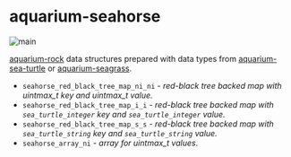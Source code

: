 # aquarium-seahorse

![main](https://github.com/pretore/aquarium-seahorse/actions/workflows/cmake.yml/badge.svg?branch=main)

[aquarium-rock](https://github.com/pretore/aquarium-rock) data structures 
prepared with data types from 
[aquarium-sea-turtle](https://github.com/pretore/aquarium-sea-turtle) or 
[aquarium-seagrass](https://github.com/pretore/aquarium-seagrass).

- ``seahorse_red_black_tree_map_ni_ni`` - _red-black tree backed map with 
  uintmax_t key and uintmax_t value._
- ``seahorse_red_black_tree_map_i_i`` - _red-black tree backed map with 
  ``sea_turtle_integer`` key and ``sea_turtle_integer`` value._
- ``seahorse_red_black_tree_map_s_s`` - _red-black tree backed map with 
  ``sea_turtle_string`` key and ``sea_turtle_string`` value._
- ``seahorse_array_ni`` - _array for uintmax_t values_.

